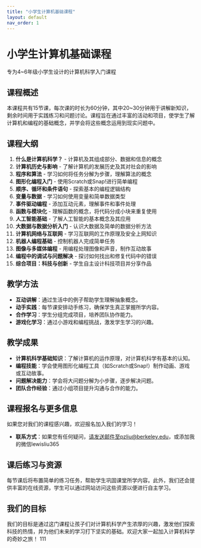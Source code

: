 ```yaml
---
title: "小学生计算机基础课程"
layout: default
nav_order: 1
---
```


# 小学生计算机基础课程

专为4~6年级小学生设计的计算机科学入门课程

## 课程概述

本课程共有15节课，每次课的时长为60分钟，其中20~30分钟用于讲解新知识，剩余时间用于实践练习和问题讨论。课程旨在通过丰富的活动和项目，使学生了解计算机和编程的基础概念，并学会将这些概念运用到现实问题中。

## 课程大纲

1. **什么是计算机科学？** - 计算机及其组成部分、数据和信息的概念
2. **计算机历史与影响** - 了解计算机的发展历史及其对社会的影响
3. **程序和算法** - 学习如何将任务分解为步骤，理解算法的概念
4. **图形化编程入门** - 使用Scratch或Snap!进行简单编程
5. **顺序、循环和条件语句** - 探索基本的编程逻辑结构
6. **变量与数据** - 学习如何使用变量和简单数据类型
7. **事件驱动编程** - 添加互动元素，理解事件和事件处理
8. **函数与模块化** - 理解函数的概念，将代码分成小块来重复使用
9. **人工智能基础** - 了解人工智能的基本概念及其应用
10. **大数据与数据分析入门** - 认识大数据及简单的数据分析方法
11. **计算机网络与互联网** - 学习互联网的工作原理及安全上网知识
12. **机器人编程基础** - 控制机器人完成简单任务
13. **图像与多媒体编程** - 用编程处理图像和声音，制作互动故事
14. **编程中的调试与问题解决** - 探讨如何找出和修复代码中的错误
15. **综合项目：科技与创新** - 学生自主设计科技项目并分享作品

## 教学方法

- **互动讲解**：通过生活中的例子帮助学生理解抽象概念。
- **动手实践**：每节课安排动手练习，确保学生真正掌握所学内容。
- **合作学习**：学生分组完成项目，培养团队协作能力。
- **游戏化学习**：通过小游戏和编程挑战，激发学生学习的兴趣。

## 教学成果

- **计算机科学基础知识**：了解计算机的运作原理，对计算机科学有基本的认知。
- **编程技能**：学会使用图形化编程工具（如Scratch或Snap!）制作动画、游戏或互动故事。
- **问题解决能力**：学会将大问题分解为小步骤，逐步解决问题。
- **团队合作经验**：通过小组项目提升沟通与合作的能力。

## 课程报名与更多信息

如果您对我们的课程感兴趣，欢迎报名加入我们的学习！

- **联系方式**：如果您有任何疑问，请发送邮件至pzliu@berkeley.edu，或添加我的微信lewisliu365

## 课后练习与资源

每节课后将布置简单的练习任务，帮助学生巩固课堂所学内容。此外，我们还会提供丰富的在线资源，学生可以通过网站访问这些资源以便进行自主学习。

## 我们的目标

我们的目标是通过这门课程让孩子们对计算机科学产生浓厚的兴趣，激发他们探索科技的热情，并为他们未来的学习打下坚实的基础。欢迎大家一起加入计算机科学的奇妙之旅！
111